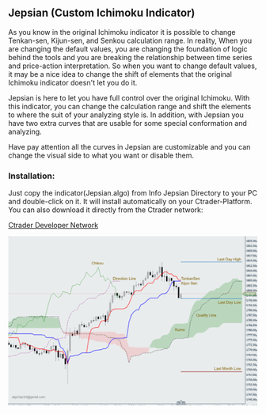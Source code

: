 ## Jepsian (Custom Ichimoku Indicator)


As you know in the original Ichimoku indicator it is possible to change Tenkan-sen, Kijun-sen, and Senkou calculation range. In reality, When you are changing the default values,  you are changing the foundation of logic behind the tools and you are breaking the relationship between time series and price-action interpretation. So when you want to change default values, it may be a nice idea to change the shift of elements that the original Ichimoku indicator doesn't let you do it.

Jepsian is here to let you have full control over the original Ichimoku. With this indicator, you can change the calculation range and shift the elements to where the suit of your analyzing style is. In addition, with Jepsian you have two extra curves that are usable for some special conformation and analyzing.

Have pay attention all the curves in Jepsian are customizable and you can change the visual side to what you want or disable them.

### Installation:

Just copy the indicator(Jepsian.algo) from Info Jepsian Directory to your PC and double-click on it. It will install automatically on your Ctrader-Platform. You can also download it directly from the Ctrader network:      

<a href="https://ctrader.com/algos/indicators/show/2909" title="Info Panel">Ctrader Developer Network</a>




![Jepsian Preview with detail](Preview-1.png)


